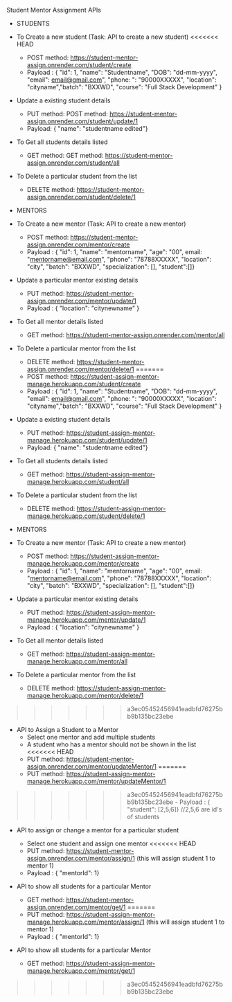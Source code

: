 Student Mentor Assignment APIs

* STUDENTS
* To Create a new student (Task: API to create a new student)
<<<<<<< HEAD
    - POST method: https://student-mentor-assign.onrender.com/student/create
    - Payload : { "id": 1, "name": "Studentname", "DOB": "dd-mm-yyyy", "email": email@gmail.com", "phone: ": "90000XXXXX", "location": "cityname","batch": "BXXWD", "course": "Full Stack Development" }

* Update a existing student details
    - PUT method: POST method: https://student-mentor-assign.onrender.com/student/update/1
    - Payload: { "name": "studentname edited"}

* To Get all students details listed
    - GET method: GET method: https://student-mentor-assign.onrender.com/student/all

* To Delete a particular student from the list
    - DELETE method: https://student-mentor-assign.onrender.com/student/delete/1

* MENTORS
* To Create a new mentor (Task: API to create a new mentor)
    - POST method: https://student-mentor-assign.onrender.com/mentor/create
    - Payload : { "id": 1, "name": "mentorname", "age": "00", email: "mentorname@email.com", "phone": "78788XXXXX", "location": "city", "batch": "BXXWD", "specialization": [], "student":[]}

* Update a particular mentor existing details
    - PUT method: https://student-mentor-assign.onrender.com/mentor/update/1
    - Payload : { "location": "citynewname" }

* To Get all mentor details listed
    - GET method: https://student-mentor-assign.onrender.com/mentor/all

* To Delete a particular mentor from the list
    - DELETE method: https://student-mentor-assign.onrender.com/mentor/delete/1
=======
    - POST method: https://student-assign-mentor-manage.herokuapp.com/student/create
    - Payload : { "id": 1, "name": "Studentname", "DOB": "dd-mm-yyyy", "email": email@gmail.com", "phone: ": "90000XXXXX", "location": "cityname","batch": "BXXWD", "course": "Full Stack Development" }

* Update a existing student details
    - PUT method: https://student-assign-mentor-manage.herokuapp.com/student/update/1
    - Payload: { "name": "studentname edited"}

* To Get all students details listed
    - GET method: https://student-assign-mentor-manage.herokuapp.com/student/all

* To Delete a particular student from the list
    - DELETE method: https://student-assign-mentor-manage.herokuapp.com/student/delete/1 

* MENTORS
* To Create a new mentor (Task: API to create a new mentor)
    - POST method: https://student-assign-mentor-manage.herokuapp.com/mentor/create
    - Payload : { "id": 1, "name": "mentorname", "age": "00", email: "mentorname@email.com", "phone": "78788XXXXX", "location": "city", "batch": "BXXWD", "specialization": [], "student":[]}

* Update a particular mentor existing details
    - PUT method: https://student-assign-mentor-manage.herokuapp.com/mentor/update/1
    - Payload : { "location": "citynewname" }

* To Get all mentor details listed
    - GET method: https://student-assign-mentor-manage.herokuapp.com/mentor/all

* To Delete a particular mentor from the list
    - DELETE method: https://student-assign-mentor-manage.herokuapp.com/mentor/delete/1
>>>>>>> a3ec05452456941eadbfd76275bb9b135bc23ebe

* API to Assign a Student to a Mentor
    - Select one mentor and add multiple students
    - A student who has a mentor should not be shown in the list
<<<<<<< HEAD
    - PUT method: https://student-mentor-assign.onrender.com/mentor/updateMentor/1
=======
    - PUT method: https://student-assign-mentor-manage.herokuapp.com/mentor/updateMentor/1
>>>>>>> a3ec05452456941eadbfd76275bb9b135bc23ebe
    - Payload : { "student": [2,5,6]} //2,5,6 are id's of students

* API to assign or change a mentor for a particular student
    - Select one student and assign one mentor
<<<<<<< HEAD
    - PUT method: https://student-mentor-assign.onrender.com/mentor/assign/1 (this will assign student 1 to mentor 1)
    - Payload : { "mentorId": 1}

* API to show all students for a particular Mentor
    - GET method: https://student-mentor-assign.onrender.com/mentor/get/1
=======
    - PUT method: https://student-assign-mentor-manage.herokuapp.com/mentor/assign/1 (this will assign student 1 to mentor 1)
    - Payload : { "mentorId": 1}

* API to show all students for a particular Mentor
    - GET method: https://student-assign-mentor-manage.herokuapp.com/mentor/get/1
>>>>>>> a3ec05452456941eadbfd76275bb9b135bc23ebe
